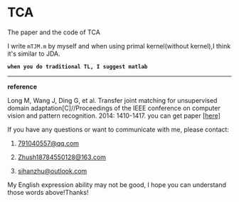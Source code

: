 # TCA

The paper and the code of TCA

I write `mTJM.m` by myself and when using primal kernel(without kernel),I think it's similar to JDA.

**`when you do traditional TL, I suggest matlab`**

---

**reference**

Long M, Wang J, Ding G, et al. Transfer joint matching for unsupervised domain adaptation[C]//Proceedings of the IEEE conference on computer vision and pattern recognition. 2014: 1410-1417. you can get paper [[here]](https://ieeexplore.ieee.org/stamp/stamp.jsp?tp=&arnumber=6909579)

If you have any questions or want to communicate with me, please contact:

1. 791040557@qq.com

2. Zhush18784550128@163.com

3. sihanzhu@outlook.com

My English expression ability may not be good, I hope you can understand those words above!Thanks!
